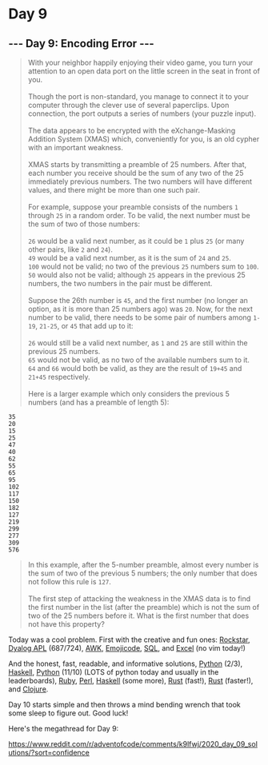 # Day 9

## --- Day 9: Encoding Error ---

> With your neighbor happily enjoying their video game, you turn your attention to an open data port on the little screen in the seat in front of you.\
> \
> Though the port is non-standard, you manage to connect it to your computer through the clever use of several paperclips. Upon connection, the port outputs a series of numbers (your puzzle input).\
> \
> The data appears to be encrypted with the eXchange-Masking Addition System (XMAS) which, conveniently for you, is an old cypher with an important weakness.\
> \
> XMAS starts by transmitting a preamble of 25 numbers. After that, each number you receive should be the sum of any two of the 25 immediately previous numbers. The two numbers will have different values, and there might be more than one such pair.\
> \
> For example, suppose your preamble consists of the numbers `1` through `25` in a random order. To be valid, the next number must be the sum of two of those numbers:\
> \
> `26` would be a valid next number, as it could be `1` plus `25` (or many other pairs, like `2` and `24`).\
> `49` would be a valid next number, as it is the sum of `24` and `25`.\
> `100` would not be valid; no two of the previous `25` numbers sum to `100`.\
> `50` would also not be valid; although `25` appears in the previous 25 numbers, the two numbers in the pair must be different.\
> \
> Suppose the 26th number is `45`, and the first number (no longer an option, as it is more than 25 numbers ago) was `20`. Now, for the next number to be valid, there needs to be some pair of numbers among `1-19`, `21-25`, or `45` that add up to it:\
> \
> `26` would still be a valid next number, as `1` and `25` are still within the previous 25 numbers.\
> `65` would not be valid, as no two of the available numbers sum to it.\
> `64` and `66` would both be valid, as they are the result of `19+45` and `21+45` respectively.\
> \
> Here is a larger example which only considers the previous 5 numbers (and has a preamble of length 5):

```
35
20
15
25
47
40
62
55
65
95
102
117
150
182
127
219
299
277
309
576
```

> In this example, after the 5-number preamble, almost every number is the sum of two of the previous 5 numbers; the only number that does not follow this rule is `127`.\
> \
> The first step of attacking the weakness in the XMAS data is to find the first number in the list (after the preamble) which is not the sum of two of the 25 numbers before it. What is the first number that does not have this property?

Today was a cool problem. First with the creative and fun ones: [Rockstar](https://www.reddit.com/r/adventofcode/comments/k9lfwj/2020_day_09_solutions/gf6gqkn?utm_source=share&utm_medium=web2x&context=3), [Dyalog APL](https://www.reddit.com/r/adventofcode/comments/k9lfwj/2020_day_09_solutions/gf52o73?utm_source=share&utm_medium=web2x&context=3) (687/724), [AWK](https://www.reddit.com/r/adventofcode/comments/k9lfwj/2020_day_09_solutions/gf60whd?utm_source=share&utm_medium=web2x&context=3), [Emojicode](https://www.reddit.com/r/adventofcode/comments/k9lfwj/2020_day_09_solutions/gf59e8d?utm_source=share&utm_medium=web2x&context=3), [SQL](https://www.reddit.com/r/adventofcode/comments/k9lfwj/2020_day_09_solutions/gf55255?utm_source=share&utm_medium=web2x&context=3), and [Excel](https://www.reddit.com/r/adventofcode/comments/k9lfwj/2020_day_09_solutions/gf52dcn?utm_source=share&utm_medium=web2x&context=3) (no vim today!)

And the honest, fast, readable, and informative solutions, [Python](https://www.reddit.com/r/adventofcode/comments/k9lfwj/2020_day_09_solutions/gf51lz7?utm_source=share&utm_medium=web2x&context=3) (2/3), [Haskell](https://www.reddit.com/r/adventofcode/comments/k9lfwj/2020_day_09_solutions/gf55agu?utm_source=share&utm_medium=web2x&context=3), [Python](https://www.reddit.com/r/adventofcode/comments/k9lfwj/2020_day_09_solutions/gf51awj?utm_source=share&utm_medium=web2x&context=3) (11/10) (LOTS of python today and usually in the leaderboards), [Ruby](https://www.reddit.com/r/adventofcode/comments/k9lfwj/2020_day_09_solutions/gf5pkr1?utm_source=share&utm_medium=web2x&context=3), [Perl](https://www.reddit.com/r/adventofcode/comments/k9lfwj/2020_day_09_solutions/gf5sh6h?utm_source=share&utm_medium=web2x&context=3), [Haskell](https://www.reddit.com/r/adventofcode/comments/k9lfwj/2020_day_09_solutions/gf53hxh?utm_source=share&utm_medium=web2x&context=3) (some more), [Rust](https://www.reddit.com/r/adventofcode/comments/k9lfwj/2020_day_09_solutions/gf79k12?utm_source=share&utm_medium=web2x&context=3) (fast!), [Rust](https://www.reddit.com/r/adventofcode/comments/k9lfwj/2020_day_09_solutions/gf8pned?utm_source=share&utm_medium=web2x&context=3) (faster!), and [Clojure](https://www.reddit.com/r/adventofcode/comments/k9lfwj/2020_day_09_solutions/gf5h1me?utm_source=share&utm_medium=web2x&context=3).

Day 10 starts simple and then throws a mind bending wrench that took some sleep to figure out. Good luck!

Here's the megathread for Day 9:

https://www.reddit.com/r/adventofcode/comments/k9lfwj/2020_day_09_solutions/?sort=confidence
